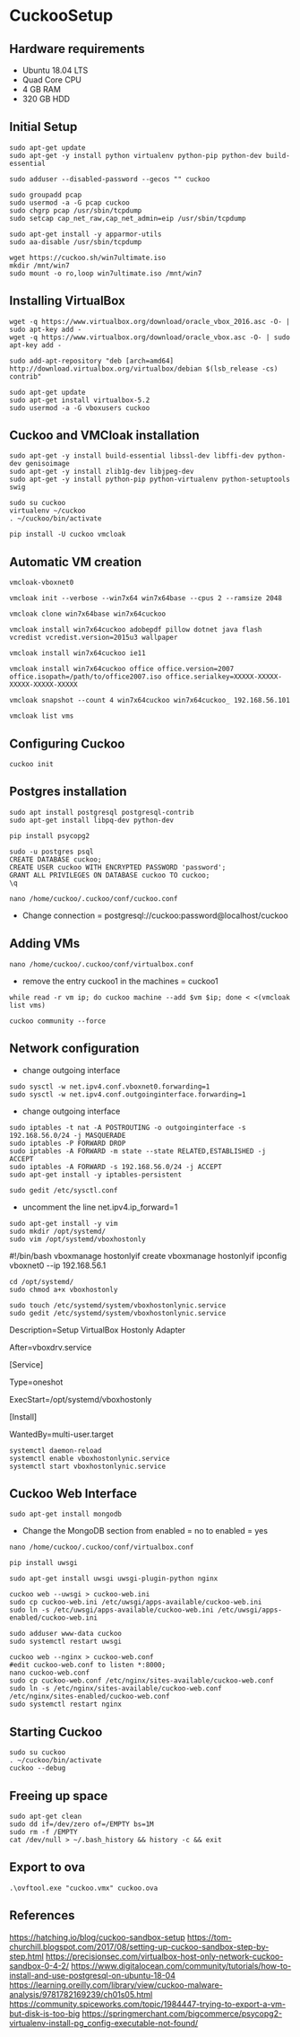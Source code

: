# CuckooSetup

## Hardware requirements
* Ubuntu 18.04 LTS
* Quad Core CPU
* 4 GB RAM
* 320 GB HDD

## Initial Setup
````
sudo apt-get update
sudo apt-get -y install python virtualenv python-pip python-dev build-essential
````
````
sudo adduser --disabled-password --gecos "" cuckoo
````
````
sudo groupadd pcap
sudo usermod -a -G pcap cuckoo
sudo chgrp pcap /usr/sbin/tcpdump
sudo setcap cap_net_raw,cap_net_admin=eip /usr/sbin/tcpdump
````
````
sudo apt-get install -y apparmor-utils
sudo aa-disable /usr/sbin/tcpdump
````
````
wget https://cuckoo.sh/win7ultimate.iso
mkdir /mnt/win7
sudo mount -o ro,loop win7ultimate.iso /mnt/win7
````
## Installing VirtualBox
````
wget -q https://www.virtualbox.org/download/oracle_vbox_2016.asc -O- | sudo apt-key add -
wget -q https://www.virtualbox.org/download/oracle_vbox.asc -O- | sudo apt-key add -
````
````
sudo add-apt-repository "deb [arch=amd64] http://download.virtualbox.org/virtualbox/debian $(lsb_release -cs) contrib"
````
````
sudo apt-get update
sudo apt-get install virtualbox-5.2
sudo usermod -a -G vboxusers cuckoo
````
## Cuckoo and VMCloak installation
````
sudo apt-get -y install build-essential libssl-dev libffi-dev python-dev genisoimage
sudo apt-get -y install zlib1g-dev libjpeg-dev
sudo apt-get -y install python-pip python-virtualenv python-setuptools swig
````
````
sudo su cuckoo
virtualenv ~/cuckoo
. ~/cuckoo/bin/activate
````
````
pip install -U cuckoo vmcloak
````
## Automatic VM creation
````
vmcloak-vboxnet0
````
````
vmcloak init --verbose --win7x64 win7x64base --cpus 2 --ramsize 2048
````
````
vmcloak clone win7x64base win7x64cuckoo
````
````
vmcloak install win7x64cuckoo adobepdf pillow dotnet java flash vcredist vcredist.version=2015u3 wallpaper
````
````
vmcloak install win7x64cuckoo ie11
````
````
vmcloak install win7x64cuckoo office office.version=2007 office.isopath=/path/to/office2007.iso office.serialkey=XXXXX-XXXXX-XXXXX-XXXXX-XXXXX
````
````
vmcloak snapshot --count 4 win7x64cuckoo win7x64cuckoo_ 192.168.56.101
````
````
vmcloak list vms
````
## Configuring Cuckoo
````
cuckoo init
````
## Postgres installation
````
sudo apt install postgresql postgresql-contrib
sudo apt-get install libpq-dev python-dev
````
````
pip install psycopg2
````
````
sudo -u postgres psql
CREATE DATABASE cuckoo;
CREATE USER cuckoo WITH ENCRYPTED PASSWORD 'password';
GRANT ALL PRIVILEGES ON DATABASE cuckoo TO cuckoo;
\q
````
````
nano /home/cuckoo/.cuckoo/conf/cuckoo.conf
````
* Change connection =  postgresql://cuckoo:password@localhost/cuckoo

## Adding VMs
````
nano /home/cuckoo/.cuckoo/conf/virtualbox.conf
````
* remove the entry cuckoo1 in the machines = cuckoo1
````
while read -r vm ip; do cuckoo machine --add $vm $ip; done < <(vmcloak list vms)
````
````
cuckoo community --force
````
## Network configuration
* change outgoing interface
````
sudo sysctl -w net.ipv4.conf.vboxnet0.forwarding=1
sudo sysctl -w net.ipv4.conf.outgoinginterface.forwarding=1
````
* change outgoing interface
````
sudo iptables -t nat -A POSTROUTING -o outgoinginterface -s 192.168.56.0/24 -j MASQUERADE
sudo iptables -P FORWARD DROP
sudo iptables -A FORWARD -m state --state RELATED,ESTABLISHED -j ACCEPT
sudo iptables -A FORWARD -s 192.168.56.0/24 -j ACCEPT
sudo apt-get install -y iptables-persistent
````
````
sudo gedit /etc/sysctl.conf
````
* uncomment the line net.ipv4.ip_forward=1

````
sudo apt-get install -y vim
sudo mkdir /opt/systemd/
sudo vim /opt/systemd/vboxhostonly
````
#!/bin/bash
vboxmanage hostonlyif create
vboxmanage hostonlyif ipconfig vboxnet0 --ip 192.168.56.1
````
cd /opt/systemd/
sudo chmod a+x vboxhostonly
````
````
sudo touch /etc/systemd/system/vboxhostonlynic.service
sudo gedit /etc/systemd/system/vboxhostonlynic.service
````
Description=Setup VirtualBox Hostonly Adapter

After=vboxdrv.service



[Service]

Type=oneshot

ExecStart=/opt/systemd/vboxhostonly



[Install]

WantedBy=multi-user.target
````
systemctl daemon-reload
systemctl enable vboxhostonlynic.service
systemctl start vboxhostonlynic.service
````
## Cuckoo Web Interface
````
sudo apt-get install mongodb
````
* Change the MongoDB section from enabled = no to enabled = yes
````
nano /home/cuckoo/.cuckoo/conf/virtualbox.conf
````
````
pip install uwsgi
````
````
sudo apt-get install uwsgi uwsgi-plugin-python nginx
````
````
cuckoo web --uwsgi > cuckoo-web.ini
sudo cp cuckoo-web.ini /etc/uwsgi/apps-available/cuckoo-web.ini
sudo ln -s /etc/uwsgi/apps-available/cuckoo-web.ini /etc/uwsgi/apps-enabled/cuckoo-web.ini
````
````
sudo adduser www-data cuckoo
sudo systemctl restart uwsgi
````
````
cuckoo web --nginx > cuckoo-web.conf
#edit cuckoo-web.conf to listen *:8000;
nano cuckoo-web.conf
sudo cp cuckoo-web.conf /etc/nginx/sites-available/cuckoo-web.conf
sudo ln -s /etc/nginx/sites-available/cuckoo-web.conf /etc/nginx/sites-enabled/cuckoo-web.conf
sudo systemctl restart nginx
````
## Starting Cuckoo
````
sudo su cuckoo
. ~/cuckoo/bin/activate
cuckoo --debug
````
## Freeing up space
````
sudo apt-get clean
sudo dd if=/dev/zero of=/EMPTY bs=1M
sudo rm -f /EMPTY
cat /dev/null > ~/.bash_history && history -c && exit
````
## Export to ova
````
.\ovftool.exe "cuckoo.vmx" cuckoo.ova
````
## References
https://hatching.io/blog/cuckoo-sandbox-setup
https://tom-churchill.blogspot.com/2017/08/setting-up-cuckoo-sandbox-step-by-step.html
https://precisionsec.com/virtualbox-host-only-network-cuckoo-sandbox-0-4-2/
https://www.digitalocean.com/community/tutorials/how-to-install-and-use-postgresql-on-ubuntu-18-04
https://learning.oreilly.com/library/view/cuckoo-malware-analysis/9781782169239/ch01s05.html
https://community.spiceworks.com/topic/1984447-trying-to-export-a-vm-but-disk-is-too-big
https://springmerchant.com/bigcommerce/psycopg2-virtualenv-install-pg_config-executable-not-found/
